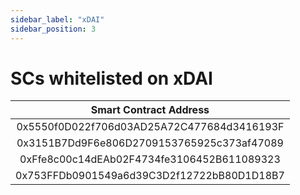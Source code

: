 ```yaml
---
sidebar_label: "xDAI"
sidebar_position: 3
---
```


# SCs whitelisted on xDAI

|Smart Contract Address|
|:-:|
|0x5550f0D022f706d03AD25A72C477684d3416193F|
|0x3151B7Dd9F6e806D2709153765925c373af47089|
|0xFfe8c00c14dEAb02F4734fe3106452B611089323|
|0x753FFDb0901549a6d39C3D2f12722bB80D1D18B7|
